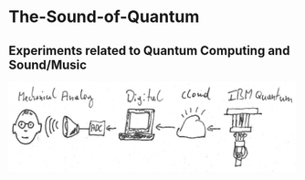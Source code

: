 # The-Sound-of-Quantum
## Experiments related to Quantum Computing and Sound/Music

<img src="https://github.com/TMuehge/The-Sound-of-Quantum/blob/main/artwork/quantum-sketch1.png?raw=true" alt="Employee data" title="Employee Data title">
